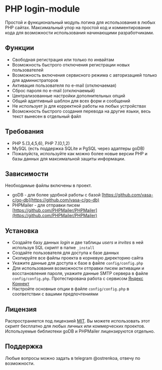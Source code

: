 # PHP login-module

Простой и функциональный модуль логина для использования в любых PHP сайтах. Максимальный упор на простой код и комментирование кода для возможности использования начинающими разработчиками.

## Функции

- Свободная регистрация или только по инвайтам
- Возможность быстрого отключения регистрации новых пользователей
- Возможность включения сервисного режима с авторизацией только для администраторов
- Активация пользователя по e-mail (отключаемая)
- Сброс пароля по e-mail (отключаемый)
- Централизованные настройки дополнительных опций
- Общий адаптивный шаблон для всех форм и сообщений
- Не использует js для корректной работы на любых устройствах
- Возможность быстрого создания перевода на другие языки, весь текст вынесен в отдельный файл

## Требования

- PHP 5.(3,4,5,6), PHP 7.(0,1,2)
- MySQL (есть поддержка SQLite и PgSQL через адаптеры goDB)
- Пожалуйста, используйте как можно более новые версии PHP и базы данных для максимальной защиты информации.

## Зависимости

Необходимые файлы включены в проект.
- goDB - для более удобной работы с базой [https://github.com/vasa-c/go-db](https://github.com/vasa-c/go-db)
- PHPMailer - для отправки писем [https://github.com/PHPMailer/PHPMailer](https://github.com/PHPMailer/PHPMailer)

## Установка

- Создайте базу данных *login* и две таблицы *users* и *invites* в ней используя SQL скрипт в папке `_install`
- Создайте пользователя для доступа к базе данных
- Скопируйте все файлы проекта в корневую директорию сайта
- Укажите данные для доступа к базе в файле `config/config.php`
- Для использования возможности отправки писем активации и восстановления пароля, укажите данные SMTP сервера в файле `config/config.php`. Протестирована работа с сервисом [Яндекс Коннект](https://connect.yandex.ru)
- Настройте основные опции в файле `config/config.php` в соответствии с вашими предпочтениями

## Лицензия

Распространяется под лицензией [MIT](http://www.opensource.org/licenses/mit-license.php).
Вы можете использовать этот скрипт бесплатно для любых личных или коммерческих проектов.
Используемые библиотеки goDB и PHPMailer лицензируются отдельно.

## Поддержка

Любые вопросы можно задать в telegram @ostrenkoa, отвечу по возможности.
